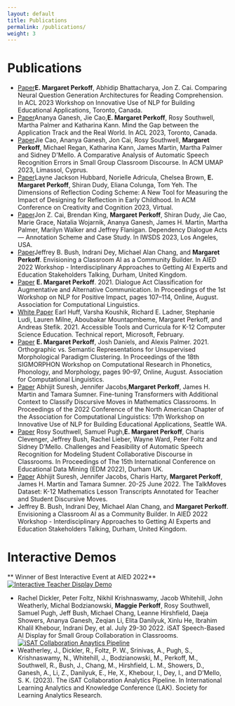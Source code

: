 ```yaml
---
layout: default
title: Publications
permalink: /publications/
weight: 3
---
```

# Publications

- [Paper](https://aclanthology.org/2023.bea-1.47/)__E. Margaret Perkoff__, Abhidip Bhattacharya, Jon Z. Cai. Comparing Neural Question Generation Architectures for Reading Comprehension. In ACL 2023 Workshop on Innovative Use of NLP for Building Educational Applications, Toronto, Canada.
- [Paper](https://aclanthology.org/2023.acl-short.156/)Ananya Ganesh, Jie Cao,__E. Margaret Perkoff__, Rosy Southwell, Martha Palmer and Katharina Kann. Mind the Gap between the Application Track and the Real World.  In ACL 2023, Toronto, Canada.
- [Paper](https://dl.acm.org/doi/10.1145/3565472.3595606)Jie Cao, Ananya Ganesh, Jon Cai, Rosy Southwell, __Margaret Perkoff__, Michael Regan, Katharina Kann, James Martin, Martha Palmer and Sidney D'Mello. A Comparative Analysis of Automatic Speech Recognition Errors in Small Group Classroom Discourse. In ACM UMAP 2023, Limassol, Cyprus.
- [Paper](https://dl.acm.org/doi/fullHtml/10.1145/3591196.3593512)Layne Jackson Hubbard, Norielle Adricula, Chelsea Brown, __E. Margaret Perkoff__, Shiran Dudy, Eliana Colunga, Tom Yeh. The Dimensions of Reflection Coding Scheme: A New Tool for Measuring the Impact of Designing for Reflection in Early Childhood. In ACM Conference on Creativity and Cognition 2023, Virtual.
- [Paper](https://drive.google.com/file/d/1LfUqIqwsLf7AniPf9l1bYBQLNYyV_T3-/view)Jon Z. Cai, Brendan King, __Margaret Perkoff__, Shiran Dudy, Jie Cao, Marie Grace, Natalia Wojarnik, Ananya Ganesh, James H. Martin, Martha Palmer, Marilyn Walker and Jeffrey Flanigan. Dependency Dialogue Acts — Annotation Scheme and Case Study. In IWSDS 2023, Los Angeles, USA.
- [Paper]()Jeffrey B. Bush, Indrani Dey, Michael Alan Chang, and **Margaret Perkoff**. Envisioning a Classroom AI as a Community Builder. In AIED 2022 Workshop - Interdisciplinary Approaches to Getting AI Experts and Education Stakeholders Talking, Durham, United Kingdom.
- [Paper](https://aclanthology.org/2021.nlp4posimpact-1.12/) **E. Margaret Perkoff**. 2021. Dialogue Act Classification for Augmentative and Alternative Communication. In Proceedings of the 1st Workshop on NLP for Positive Impact, pages 107–114, Online, August. Association for Computational Linguistics.
- [White Paper](https://www.microsoft.com/en-us/research/uploads/prod/2021/01/Accessible-Tools-and-Curricula-for-K-12-Computer-Science-Education-1.21.pdf) Earl Huff, Varsha Koushik, Richard E. Ladner, Stephanie Ludi, Lauren Milne, Aboubakar Mountapmbeme, Margaret Perkoff, and Andreas Stefik. 2021. Accessible Tools and Curricula for K-12 Computer Science Education. Technical report, Microsoft, February.
- [Paper](https://aclanthology.org/2021.sigmorphon-1.10/) **E. Margaret Perkoff**, Josh Daniels, and Alexis Palmer. 2021. Orthographic vs. Semantic Representations for Unsupervised Morphological Paradigm Clustering. In Proceedings of the 18th SIGMORPHON Workshop on Computational Research in Phonetics, Phonology, and Morphology, pages 90–97, Online, August. Association for Computational Linguistics.
- [Paper](https://aclanthology.org/2022.bea-1.11/) Abhijit Suresh, Jennifer Jacobs,**Margaret Perkoff**, James H. Martin and Tamara Sumner. Fine-tuning Transformers with Additional Context to Classify Discursive Moves in Mathematics Classrooms. In Proceedings of the 2022 Conference of the North American Chapter of the Association for Computational Linguistics: 17th Workshop on Innovative Use of NLP for Building Educational Applications, Seattle WA.
- [Paper](https://www.colorado.edu/research/ai-institute/sites/default/files/attached-files/challengesfeasibility.pdf) Rosy Southwell, Samuel Pugh,**E. Margaret Perkoff**, Charis Clevenger, Jeffrey Bush, Rachel Lieber, Wayne Ward, Peter Foltz and Sidney D’Mello. Challenges and Feasibility of Automatic Speech Recognition for Modeling Student Collaborative Discourse in Classrooms. In Proceedings of The 15th International Conference on Educational Data Mining (EDM 2022), Durham UK.
- [Paper](https://arxiv.org/pdf/2204.09652.pdf) Abhijit Suresh, Jennifer Jacobs, Charis Harty, **Margaret Perkoff**, James H. Martin and Tamara Sumner. 20-25 June 2022. The TalkMoves Dataset: K-12 Mathematics Lesson Transcripts Annotated for Teacher and Student Discursive Moves.
- Jeffrey B. Bush, Indrani Dey, Michael Alan Chang, and **Margaret Perkoff**. Envisioning a Classroom AI as a Community Builder. In AIED 2022 Workshop - Interdisciplinary Approaches to Getting AI Experts and Education Stakeholders Talking, Durham, United Kingdom.

# Interactive Demos

** Winner of Best Interactive Event at AIED 2022**
[![Interactive Teacher Display Demo](http://img.youtube.com/vi/ipAiByblwaY/0.jpg)](https://www.youtube.com/watch?v=ipAiByblwaY)
- Rachel Dickler, Peter Foltz, Nikhil Krishnaswamy, Jacob Whitehill, John Weatherly, Michal Bodzianowski, **Maggie Perkoff**, Rosy Southwell, Samuel Pugh, Jeff Bush, Michael Chang, Leanne Hirshfield, Daeja Showers, Ananya Ganesh, Zeqian Li, Elita Danilyuk, Xinlu He, Ibrahim Khalil Khebour, Indrani Dey, et al. July 29-30 2022. iSAT Speech-Based AI Display for Small Group Collaboration in Classrooms.
[![iSAT Collaboration Anaytics Pipeline](http://img.youtube.com/vi/NviUlx3HezY/0.jpg)](https://www.youtube.com/watch?v=NviUlx3HezY)
- Weatherley, J., Dickler, R., Foltz, P. W., Srinivas, A., Pugh, S., Krishnaswamy, N., Whitehill, J., Bodzianowski, M., Perkoff, M., Southwell, R., Bush, J., Chang, M., Hirshfield, L. M., Showers, D., Ganesh, A., Li, Z., Danilyuk, E., He, X., Khebour, I., Dey, I., and D’Mello, S. K. (2023). The iSAT Collaboration Analytics Pipeline. In International Learning Analytics and Knowledge Conference (LAK). Society for Learning Analytics Research.
